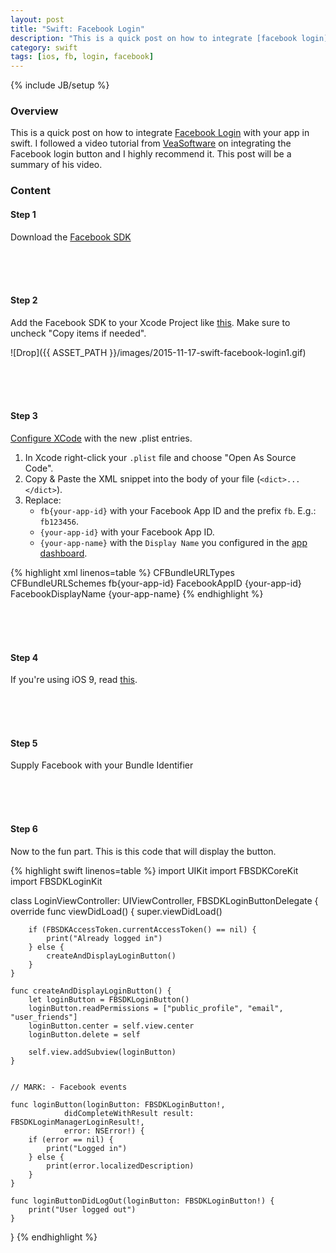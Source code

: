 ```yaml
---
layout: post
title: "Swift: Facebook Login"
description: "This is a quick post on how to integrate [facebook login](https://developers.facebook.com/docs/ios/getting-started/) with your app in swift. I followed a video tutorial from [VeaSoftware](https://www.veasoftware.com/tutorials/2015/6/11/facebook-login-in-swift-xcode-63-ios-83-tutorial) on integrating the Facebook login button and I highly recommend it. This post will be a summary of his video. "
category: swift
tags: [ios, fb, login, facebook]
---
```

{% include JB/setup %}

<!-- Overview -->
<h3>Overview</h3>

This is a quick post on how to integrate [Facebook Login](https://developers.facebook.com/docs/ios/getting-started/) with your app in swift. I followed a video tutorial from [VeaSoftware](https://www.veasoftware.com/tutorials/2015/6/11/facebook-login-in-swift-xcode-63-ios-83-tutorial) on integrating the Facebook login button and I highly recommend it. This post will be a summary of his video. 

<!-- Content -->
<h3>Content</h3>

<!-- Step 1 -->
<h4>Step 1</h4>

Download the [Facebook SDK](https://origincache.facebook.com/developers/resources/?id=facebook-ios-sdk-current.zip)



<br /><br /><br />
<!-- Step 2 -->
<h4>Step 2</h4>

Add the Facebook SDK to your Xcode Project like [this](https://developers.facebook.com/docs/ios/getting-started/#addSDK). Make sure to uncheck "Copy items if needed".

![Drop]({{ ASSET_PATH }}/images/2015-11-17-swift-facebook-login1.gif)


<br /><br /><br />
<!-- Step 3 -->
<h4>Step 3</h4>

[Configure XCode](https://developers.facebook.com/docs/ios/getting-started/#xcode) with the new .plist entries.

1. In Xcode right-click your `.plist` file and choose "Open As Source Code".
2. Copy & Paste the XML snippet into the body of your file (`<dict>...</dict>`).
3. Replace:
    - `fb{your-app-id}` with your Facebook App ID and the prefix `fb`. E.g.: `fb123456`.
    - `{your-app-id}` with your Facebook App ID.
    - `{your-app-name}` with the `Display Name` you configured in the [app dashboard](https://developers.facebook.com/apps).

<!-- Code _______________________________________-->
{% highlight xml linenos=table  %}
<key>CFBundleURLTypes</key>
<array>
  <dict>
    <key>CFBundleURLSchemes</key>
    <array>
      <string>fb{your-app-id}</string>
    </array>
  </dict>
</array>
<key>FacebookAppID</key>
<string>{your-app-id}</string>
<key>FacebookDisplayName</key>
<string>{your-app-name}</string>
{% endhighlight %}
<!-- /Code ^^^^^^^^^^^^^^^^^^^^^^^^^^^^^^^^^^^^^^-->



<br /><br /><br />
<!-- Step 4 -->
<h4>Step 4</h4>

If you're using iOS 9, read [this](https://developers.facebook.com/docs/ios/ios9).



<br /><br /><br />
<!-- Step 5 -->
<h4>Step 5</h4>

Supply Facebook with your Bundle Identifier



<br /><br /><br />
<!-- Step 6 -->
<h4>Step 6</h4>

Now to the fun part. This is this code that will display the button.

<!-- Code _______________________________________-->
{% highlight swift linenos=table  %}
import UIKit
import FBSDKCoreKit
import FBSDKLoginKit

class LoginViewController: UIViewController, FBSDKLoginButtonDelegate {
    override func viewDidLoad() {
        super.viewDidLoad()

        if (FBSDKAccessToken.currentAccessToken() == nil) {
            print("Already logged in")
        } else {
            createAndDisplayLoginButton()    
        }
    }

    func createAndDisplayLoginButton() {
        let loginButton = FBSDKLoginButton()
        loginButton.readPermissions = ["public_profile", "email", "user_friends"]
        loginButton.center = self.view.center
        loginButton.delete = self

        self.view.addSubview(loginButton)
    }


    // MARK: - Facebook events

    func loginButton(loginButton: FBSDKLoginButton!, 
                didCompleteWithResult result: FBSDKLoginManagerLoginResult!, 
                error: NSError!) {
        if (error == nil) {
            print("Logged in")
        } else {
            print(error.localizedDescription)
        }
    }

    func loginButtonDidLogOut(loginButton: FBSDKLoginButton!) {
        print("User logged out")
    }
}
{% endhighlight %}
<!-- /Code ^^^^^^^^^^^^^^^^^^^^^^^^^^^^^^^^^^^^^^-->